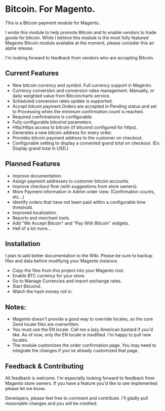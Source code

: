 Bitcoin. For Magento.
==================================


This is a Bitcoin payment module for Magento.

I wrote this module to help promote Bitcoin and to enable vendors to trade goods for bitcoin. While I believe this module
is the most fully featured Magento Bitcoin module available at the moment, please consider this an alpha release.

I'm looking forward to feedback from vendors who are accepting Bitcoin.


Current Features
---------------------------


- New bitcoin currency and symbol. Full currency support in Magento.
- Currency conversion and conversion rates management. Manually, or daily weighted value from Bitcoincharts service.
- Scheduled conversion rates update is supported.
- Accept bitcoin payment.Orders are accepted in Pending status and set to Processing when the minimum confirmation count is reached.
- Required confirmations is configurable.
- Fully configurable bitcoind parameters.
- Http/Https access to bitcoin (if bitcoind configured for https).
- Generates a new bitcoin address for every order.
- Provides bitcoin payment address to the customer on checkout.
- Configurable setting to display a converted grand total on checkout. (Ex: Display grand total in USD.)


Planned Features
---------------------------


- Improve documentation.
- Assign payment addresses to customer bitcoin accounts.
- Improve checkout flow (with suggestions from store owners).
- More Payment information in Admin order view. (Confirmation counts, etc...)
- Identify orders that have not been paid within a configurable time threshold.
- Improved localization.
- Reports and merchant tools.
- Add "We Accept Bitcoin" and "Pay With Bitcoin" widgets.
- Hell of a lot more...


Installation
-----------------------------------------------------


I plan to add better documentation to the Wiki. Please be sure to backup files and data before modifying your Magento instance.

- Copy the files from this project into your Magento root.
- Enable BTC currency for your store.
- Go to Manage Currencies and import exchange rates.
- Start Bitcoind.
- Watch the hash money roll in.

## Notes:

- Magento doesn't provide a good way to override locales, so the core Zend locale files are overwritten.
- You must use the EN locale. Call me a lazy American bastard if you'd like. As of now, only the EN locale is modified. I'm happy to pull new locales.
- The module customizes the order confirmation page. You may need to integrate the changes if you've already customized that page.


Feedback & Contributing
---------------------------


All feedback is welcome. I'm especially looking forward to feedback from Magento store owners. If you have a feature you'd
like to see implemented please let me know.

Developers, please feel free to comment and contribute. I'll gladly pull reasonable changes and you will be credited.
